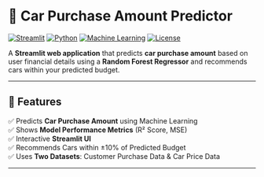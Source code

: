 # 🚗 Car Purchase Amount Predictor

[![Streamlit](https://img.shields.io/badge/Built%20with-Streamlit-FF4B4B)](https://streamlit.io/)
[![Python](https://img.shields.io/badge/Python-3.8%2B-blue)](https://www.python.org/)
[![Machine Learning](https://img.shields.io/badge/Machine%20Learning-RandomForest-green)]()
[![License](https://img.shields.io/badge/License-MIT-yellow.svg)]()

A **Streamlit web application** that predicts **car purchase amount** based on user financial details using a **Random Forest Regressor** and recommends cars within your predicted budget.

---

## 📌 Features
✅ Predicts **Car Purchase Amount** using Machine Learning  
✅ Shows **Model Performance Metrics** (R² Score, MSE)  
✅ Interactive **Streamlit UI**  
✅ Recommends Cars within ±10% of Predicted Budget  
✅ Uses **Two Datasets**: Customer Purchase Data & Car Price Data  

---


